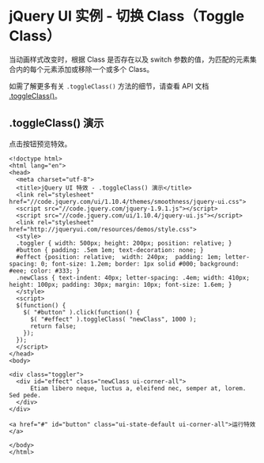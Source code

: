 # jQuery UI 实例 - 切换 Class（Toggle Class）

当动画样式改变时，根据 Class 是否存在以及 switch 参数的值，为匹配的元素集合内的每个元素添加或移除一个或多个 Class。

如需了解更多有关 `.toggleClass()` 方法的细节，请查看 API 文档 [.toggleClass()](api-toggleClass.html)。

## .toggleClass() 演示

点击按钮预览特效。

```
<!doctype html>
<html lang="en">
<head>
  <meta charset="utf-8">
  <title>jQuery UI 特效 - .toggleClass() 演示</title>
  <link rel="stylesheet" href="//code.jquery.com/ui/1.10.4/themes/smoothness/jquery-ui.css">
  <script src="//code.jquery.com/jquery-1.9.1.js"></script>
  <script src="//code.jquery.com/ui/1.10.4/jquery-ui.js"></script>
  <link rel="stylesheet" href="http://jqueryui.com/resources/demos/style.css">
  <style>
  .toggler { width: 500px; height: 200px; position: relative; }
  #button { padding: .5em 1em; text-decoration: none; }
  #effect {position: relative;  width: 240px;  padding: 1em; letter-spacing: 0; font-size: 1.2em; border: 1px solid #000; background: #eee; color: #333; }
  .newClass { text-indent: 40px; letter-spacing: .4em; width: 410px; height: 100px; padding: 30px; margin: 10px; font-size: 1.6em; }
  </style>
  <script>
  $(function() {
    $( "#button" ).click(function() {
      $( "#effect" ).toggleClass( "newClass", 1000 );
      return false;
    });
  });
  </script>
</head>
<body>

<div class="toggler">
  <div id="effect" class="newClass ui-corner-all">
      Etiam libero neque, luctus a, eleifend nec, semper at, lorem. Sed pede.
  </div>
</div>

<a href="#" id="button" class="ui-state-default ui-corner-all">运行特效</a>

</body>
</html>

```



